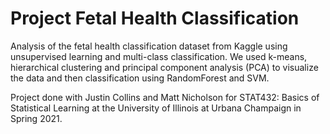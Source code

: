 # Project Fetal Health Classification

Analysis of the fetal health classification dataset from Kaggle using unsupervised learning and multi-class classification. We used k-means, hierarchical clustering and principal component analysis (PCA) to visualize the data and then classification using RandomForest and SVM. 

Project done with Justin Collins and Matt Nicholson for STAT432: Basics of Statistical Learning at the University of Illinois at Urbana Champaign in Spring 2021.

